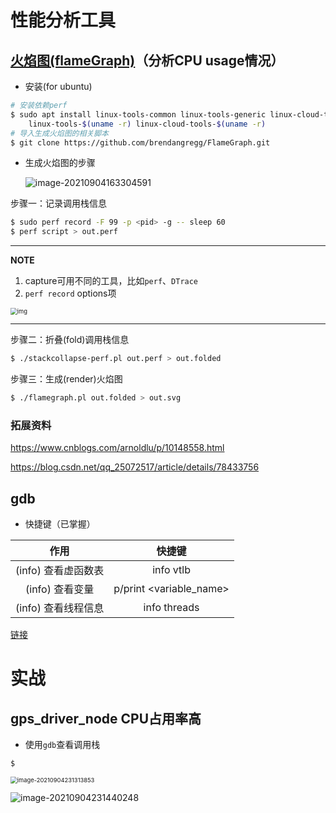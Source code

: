 # 性能分析工具

## [火焰图(flameGraph)](https://github.com/brendangregg/FlameGraph)（分析CPU usage情况）

- 安装(for ubuntu)

```bash
# 安装依赖perf
$ sudo apt install linux-tools-common linux-tools-generic linux-cloud-tools-generic \
	linux-tools-$(uname -r) linux-cloud-tools-$(uname -r)
# 导入生成火焰图的相关脚本
$ git clone https://github.com/brendangregg/FlameGraph.git
```

- 生成火焰图的步骤

  ![image-20210904163304591](https://natsu-akatsuki.oss-cn-guangzhou.aliyuncs.com/img/image-20210904163304591.png)

步骤一：记录调用栈信息

```bash
$ sudo perf record -F 99 -p <pid> -g -- sleep 60
$ perf script > out.perf
```

---

**NOTE**

1. capture可用不同的工具，比如`perf`、`DTrace`
2. `perf record` options项

<img src="https://natsu-akatsuki.oss-cn-guangzhou.aliyuncs.com/img/rW2spgg55hXiLfqw.png!thumbnail" alt="img" style="zoom:67%;" />

---

步骤二：折叠(fold)调用栈信息

```bash
$ ./stackcollapse-perf.pl out.perf > out.folded
```

步骤三：生成(render)火焰图

```bash
$ ./flamegraph.pl out.folded > out.svg
```

### 拓展资料

https://www.cnblogs.com/arnoldlu/p/10148558.html

https://blog.csdn.net/qq_25072517/article/details/78433756



## gdb

- 快捷键（已掌握）

|        作用         |         快捷键          |
| :-----------------: | :---------------------: |
| (info) 查看虚函数表 |        info vtlb        |
|   (info) 查看变量   | p/print <variable_name> |
| (info) 查看线程信息 |      info threads       |

[链接](../pdf资料/cheatsheet/GDBCheatSheet.pdf)



# 实战

## gps_driver_node CPU占用率高

- 使用`gdb`查看调用栈

```promt bash
$ 
```





<img src="https://natsu-akatsuki.oss-cn-guangzhou.aliyuncs.com/img/image-20210904231313853.png" alt="image-20210904231313853" style="zoom:67%;" />

![image-20210904231440248](https://natsu-akatsuki.oss-cn-guangzhou.aliyuncs.com/img/image-20210904231440248.png)
